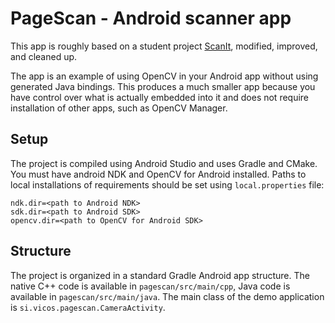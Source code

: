 PageScan - Android scanner app
==============================

This app is roughly based on a student project [ScanIt](https://github.com/AndrejHafner/ScanIt), modified, improved, and cleaned up.

The app is an example of using OpenCV in your Android app without using generated Java bindings. This produces a much smaller app because you have control over what is actually embedded into it and does not require installation of other apps, such as OpenCV Manager.

Setup
-----

The project is compiled using Android Studio and uses Gradle and CMake. You must have android NDK and OpenCV for Android installed. Paths to local installations of requirements should be set using `local.properties` file:

```
ndk.dir=<path to Android NDK>
sdk.dir=<path to Android SDK>
opencv.dir=<path to OpenCV for Android SDK>
```

Structure
---------

The project is organized in a standard Gradle Android app structure. The native C++ code is available in `pagescan/src/main/cpp`, Java code is available in `pagescan/src/main/java`. The main class of the demo application is `si.vicos.pagescan.CameraActivity`.

